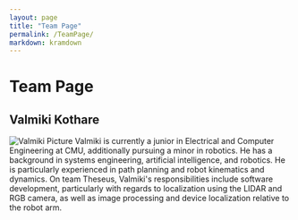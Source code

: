 ```yaml
---
layout: page
title: "Team Page"
permalink: /TeamPage/
markdown: kramdown
---
```


# Team Page

## Valmiki Kothare
![Valmiki Picture](\images\valmiki.png)
Valmiki is currently a junior in Electrical and Computer Engineering at CMU, additionally pursuing a minor in robotics. He has a background in systems engineering, artificial intelligence, and robotics. He is particularly experienced in path planning and robot kinematics and dynamics. On team Theseus, Valmiki's responsibilities include software development, particularly with regards to localization using the LIDAR and RGB camera, as well as image processing and device localization relative to the robot arm.

